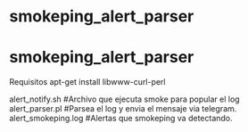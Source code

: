 # smokeping_alert_parser
# smokeping_alert_parser
Requisitos
apt-get install libwww-curl-perl

alert_notify.sh #Archivo que ejecuta smoke para popular el log
alert_parser.pl	#Parsea el log y envia el mensaje via telegram.
alert_smokeping.log	#Alertas que smokeping va detectando.

